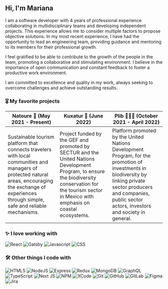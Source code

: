 ## Hi, I'm Mariana

I am a software developer with 4 years of professional experience collaborating in multidisciplinary teams and developing independent projects. This experience allows me to consider multiple factors to propose objective solutions. In my most recent experience, I have had the opportunity to lead an engineering team, providing guidance and mentoring to its members for their professional growth.

I feel gratified to be able to contribute to the growth of the people in the team, promoting a collaborative and stimulating environment. I believe in the importance of open communication and constant feedback to foster a productive work environment.

I am committed to excellence and quality in my work, always seeking to overcome challenges and achieve outstanding results.

### 🎖️ My favorite projects

| Natoure 🐆 (May 2021 - Present) | Kuxatur 🐢 (June 2022) | Plib 👩🏻‍🌾 (October 2021 - April 2022) |
|---|---|---|
| Sustainable tourism platform that connects travelers with local communities and managers of protected natural areas, encouraging the exchange of experiences through simple, safe and reliable mechanisms. | Project funded by the GEF and promoted by SECTUR and the United Nations Development Program, to ensure the biodiversity conservation for the tourism sector in Mexico with emphasis on coastal ecosystems. | Platform promoted by the United Nations Development Program, for the promotion of investments in biodiversity by linking private sector producers and companies, public sector actors, investors and society in general. |

### ✨ I love working with

<div>
  <img src="https://img.shields.io/badge/react-%2320232a.svg?style=for-the-badge&logo=react&logoColor=%2361DAFB" alt="React"/>
  <img src="https://img.shields.io/badge/Gatsby-%23663399.svg?style=for-the-badge&logo=gatsby&logoColor=white" alt="Gatsby"/>
  <img src="https://img.shields.io/badge/javascript-%23323330.svg?style=for-the-badge&logo=javascript&logoColor=%23F7DF1E" alt="Javascript"/>
  <img src="https://img.shields.io/badge/css3-%231572B6.svg?style=for-the-badge&logo=css3&logoColor=white" alt="CSS"/>
</div>

### 🛠️ Other things I code with

<div>
  <img src="https://img.shields.io/badge/html5-%23E34F26.svg?style=for-the-badge&logo=html5&logoColor=white" alt="HTML5"/>
  <img src="https://img.shields.io/badge/node.js-6DA55F?style=for-the-badge&logo=node.js&logoColor=white" alt="NodeJS"/>
  <img src="https://img.shields.io/badge/express.js-%23404d59.svg?style=for-the-badge&logo=express&logoColor=%2361DAFB" alt="Express"/>
  <img src="https://img.shields.io/badge/redux-%23593d88.svg?style=for-the-badge&logo=redux&logoColor=white" alt="Redux"/>
  <img src="https://img.shields.io/badge/MongoDB-%234ea94b.svg?style=for-the-badge&logo=mongodb&logoColor=white" alt="MongoDB"/>
  <img src="https://img.shields.io/badge/-ApolloGraphQL-311C87?style=for-the-badge&logo=apollo-graphql" alt="GraphQL"/>
  <img src="https://img.shields.io/badge/typescript-%23007ACC.svg?style=for-the-badge&logo=typescript&logoColor=white" alt="TypeScript"/>
  <img src="https://img.shields.io/badge/Next-black?style=for-the-badge&logo=next.js&logoColor=white" alt="Next JS"/>
  <img src="https://img.shields.io/badge/NPM-%23CB3837.svg?style=for-the-badge&logo=npm&logoColor=white" alt="NPM"/>
  <img src="https://img.shields.io/badge/Xcode-007ACC?style=for-the-badge&logo=Xcode&logoColor=white" alt="XCode"/>
  <img src="https://img.shields.io/badge/git-%23F05033.svg?style=for-the-badge&logo=git&logoColor=white" alt="Git"/>
  <img src="https://img.shields.io/badge/github-%23121011.svg?style=for-the-badge&logo=github&logoColor=white" alt="GitHub"/>
  <img src="https://img.shields.io/badge/gitlab-%23181717.svg?style=for-the-badge&logo=gitlab&logoColor=white" alt="GitLab"/>
  <img src="https://img.shields.io/badge/figma-%23F24E1E.svg?style=for-the-badge&logo=figma&logoColor=white" alt="Figma"/>
  <img src="https://img.shields.io/badge/jira-%230A0FFF.svg?style=for-the-badge&logo=jira&logoColor=white" alt="Jira"/>
</div>

<!--- ### About me
```javascript
const marianaLz = {
  projects: [
    {
      name: "Natoure",
      date: "May 2021 - Present",
      description: "User interface of the travel platform focused on ecotourism"
    }, {
      name: "Kuxatur",
      date: "June 2022",
      description: "Website of the project financed by the Global Environment Facility 
        and promoted by SECTUR and the United Nations Development Program"
    }, {
      name: "Plib",
      date: "October 2021 - April 2022",
      description: "User interface of the platform to generate investments in biodiversity, 
        promoted by the United Nations Development Program"
    },
  ],
}
```
-->
